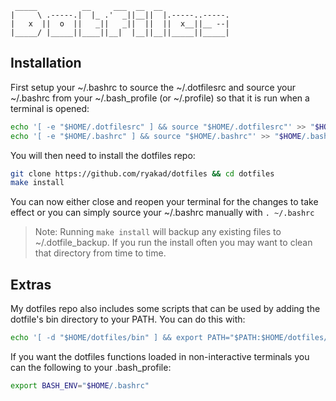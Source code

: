 ```text
 _____          __     ___  __  __
|     \ .-----.|  |_ .'  _||__||  |.-----..-----.
|   x  ||  o  ||   _||   _||  ||  ||  x__||__ --|
|_____/ |_____||____||__|  |__||__||_____||_____|
```

Installation
------------

First setup your ~/.bashrc to source the ~/.dotfilesrc and source your ~/.bashrc
from your ~/.bash_profile (or ~/.profile) so that it is run when a terminal
is opened:

```bash
echo '[ -e "$HOME/.dotfilesrc" ] && source "$HOME/.dotfilesrc"' >> "$HOME/.bashrc"
echo '[ -e "$HOME/.bashrc" ] && source "$HOME/.bashrc"' >> "$HOME/.bash_profile"
```

You will then need to install the dotfiles repo:

```bash
git clone https://github.com/ryakad/dotfiles && cd dotfiles
make install
```

You can now either close and reopen your terminal for the changes to take
effect or you can simply source your ~/.bashrc manually with `. ~/.bashrc`

> Note: Running `make install` will backup any existing files to
> ~/.dotfile_backup. If you run the install often you may want to
> clean that directory from time to time.

Extras
------

My dotfiles repo also includes some scripts that can be used by adding the
dotfile's bin directory to your PATH. You can do this with:

```bash
echo '[ -d "$HOME/dotfiles/bin" ] && export PATH="$PATH:$HOME/dotfiles/bin"' >> "$HOME/.bashrc"
```

If you want the dotfiles functions loaded in non-interactive terminals you
can the following to your .bash_profile:

```bash
export BASH_ENV="$HOME/.bashrc"
```
